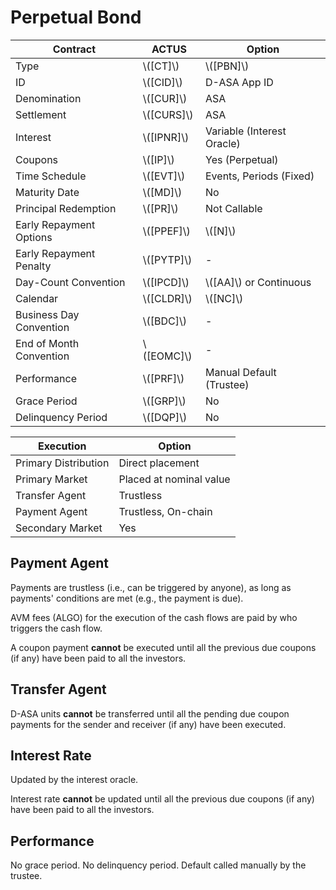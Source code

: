 # Perpetual Bond

| Contract                | ACTUS        | Option                     |
|-------------------------|--------------|----------------------------|
| Type                    | \\([CT]\\)   | \\([PBN]\\)                |
| ID                      | \\([CID]\\)  | D-ASA App ID               |
| Denomination            | \\([CUR]\\)  | ASA                        |
| Settlement              | \\([CURS]\\) | ASA                        |
| Interest                | \\([IPNR]\\) | Variable (Interest Oracle) |
| Coupons                 | \\([IP]\\)   | Yes (Perpetual)            |
| Time Schedule           | \\([EVT]\\)  | Events, Periods (Fixed)    |
| Maturity Date           | \\([MD]\\)   | No                         |
| Principal Redemption    | \\([PR]\\)   | Not Callable               |
| Early Repayment Options | \\([PPEF]\\) | \\([N]\\)                  |
| Early Repayment Penalty | \\([PYTP]\\) | -                          |
| Day-Count Convention    | \\([IPCD]\\) | \\([AA]\\) or Continuous   |
| Calendar                | \\([CLDR]\\) | \\([NC]\\)                 |
| Business Day Convention | \\([BDC]\\)  | -                          |
| End of Month Convention | \\([EOMC]\\) | -                          |
| Performance             | \\([PRF]\\)  | Manual Default (Trustee)   |
| Grace Period            | \\([GRP]\\)  | No                         |
| Delinquency Period      | \\([DQP]\\)  | No                         |

| Execution            | Option                  |
|----------------------|-------------------------|
| Primary Distribution | Direct placement        |
| Primary Market       | Placed at nominal value |
| Transfer Agent       | Trustless               |
| Payment Agent        | Trustless, On-chain     |
| Secondary Market     | Yes                     |

## Payment Agent

Payments are trustless (i.e., can be triggered by anyone), as long as payments'
conditions are met (e.g., the payment is due).

AVM fees (ALGO) for the execution of the cash flows are paid by who triggers the
cash flow.

A coupon payment **cannot** be executed until all the previous due coupons (if
any) have been paid to all the investors.

## Transfer Agent

D-ASA units **cannot** be transferred until all the pending due coupon payments
for the sender and receiver (if any) have been executed.

## Interest Rate

Updated by the interest oracle.

Interest rate **cannot** be updated until all the previous due coupons (if any)
have been paid to all the investors.

## Performance

No grace period. No delinquency period. Default called manually by the trustee.
